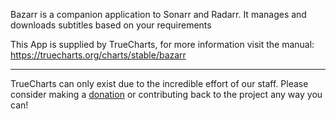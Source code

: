 Bazarr is a companion application to Sonarr and Radarr. It manages and downloads subtitles based on your requirements

This App is supplied by TrueCharts, for more information visit the manual: https://truecharts.org/charts/stable/bazarr

---

TrueCharts can only exist due to the incredible effort of our staff.
Please consider making a [donation](https://truecharts.org/docs/about/sponsor) or contributing back to the project any way you can!
